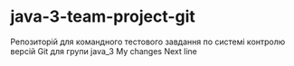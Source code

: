 ﻿# java-3-team-project-git
Репозиторій для командного тестового завдання по системі контролю версій Git для групи java_3
My changes
Next line